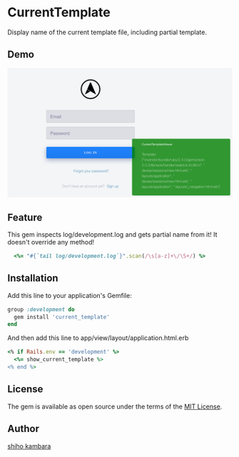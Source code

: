 # CurrentTemplate
Display name of the current template file, including partial template.

## Demo
![demo](https://github.com/shihokambara/current_template/blob/master/demo.jpg)

## Feature

This gem inspects log/development.log and gets partial name from it!
It doesn't override any method!

```ruby
  <%= "#{`tail log/development.log`}".scan(/\s[a-z]+\/\S+/) %>
```

## Installation
Add this line to your application's Gemfile:

```ruby
group :development do
  gem install 'current_template'
end
```
And then add this line to app/view/layout/application.html.erb

```ruby
<% if Rails.env == 'development' %>
  <%= show_current_template %>
<% end %>
```
## License
The gem is available as open source under the terms of the [MIT License](http://opensource.org/licenses/MIT).

## Author
[shiho kambara](https://github.com/shihokambara)

